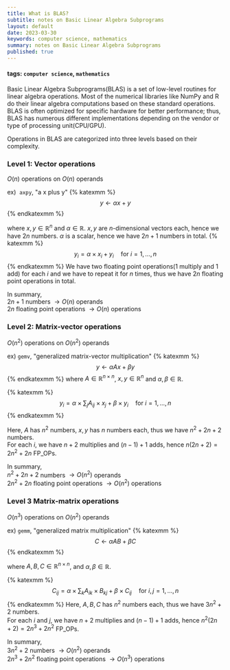 ```yaml
---
title: What is BLAS?
subtitle: notes on Basic Linear Algebra Subprograms
layout: default
date: 2023-03-30
keywords: computer science, mathematics
summary: notes on Basic Linear Algebra Subprograms
published: true
---
```


#### tags: `computer science`, `mathematics`


Basic Linear Algebra Subprograms(BLAS) is a set of low-level routines for linear algebra operations. Most of the numerical libraries like NumPy and R do their linear algebra computations based on these standard operations. BLAS is often optimized for specific hardware for better performance; thus, BLAS has numerous different implementations depending on the vendor or type of processing unit(CPU/GPU).

Operations in BLAS are categorized into three levels based on their complexity.

### Level 1: Vector operations
$O(n)$ operations on $O(n)$ operands

ex)  `axpy`, "a x plus y"
{% katexmm %}
$$
y \leftarrow \alpha x + y
$$
{% endkatexmm %}

where $x, y \in \mathbb{R}^n$ and $\alpha \in \mathbb{R}$.
$x, y$ are $n$-dimensional vectors each, hence we have $2n$ numbers. $\alpha$ is a scalar, hence we have $2n + 1$ numbers in total.
{% katexmm %}
$$
y_i = \alpha \times x_i + y_i \quad \text{for }i = 1, ..., n
$$
{% endkatexmm %}
We have two floating point operations($1$ multiply and $1$ add) for each $i$ and we have to repeat it for $n$ times, thus we have $2n$ floating point operations in total. 

In summary,  
$2n + 1$ numbers $\rightarrow O(n)$ operands  
$2n$ floating point operations $\rightarrow O(n)$ operations  

### Level 2: Matrix-vector operations
$O(n^2)$ operations on $O(n^2)$ operands

ex) `gemv`, "generalized matrix-vector multiplication"
{% katexmm %}
$$
y \leftarrow \alpha A x + \beta y
$$
{% endkatexmm %}
where $A \in \mathbb{R}^{n \times n}$, $x, y \in \mathbb{R}^n$ and $\alpha,\beta \in \mathbb{R}$.

{% katexmm %}
$$
y_i = \alpha \times \sum_{j} A_{ij}\times x_j + \beta \times y_i  \quad
\text{for }i = 1, ..., n
$$
{% endkatexmm %}

Here, $A$ has $n^2$ numbers, $x, y$ has $n$ numbers each, thus we have $n^2 + 2n + 2$ numbers.  
For each $i$, we have $n+2$ multiplies and $(n-1) + 1$ adds, hence $n(2n+2) = 2n^2 + 2n$ FP_OPs.

In summary,  
$n^2 + 2n + 2$ numbers $\rightarrow O(n^2)$ operands  
$2n^2 + 2n$ floating point operations $\rightarrow O(n^2)$ operations  

### Level 3 Matrix-matrix operations
$O(n^3)$ operations on $O(n^2)$ operands

ex) `gemm`, "generalized matrix multiplication"
{% katexmm %}
$$
C \leftarrow \alpha AB + \beta C
$$
{% endkatexmm %}

where $A,B,C \in \mathbb{R}^{n \times n}$, and $\alpha,\beta \in \mathbb{R}$.

{% katexmm %}
$$
C_{ij} = \alpha \times \sum_{k} A_{ik}\times B_{kj} + \beta \times C_{ij}  \quad
\text{for }i,j = 1, ..., n
$$
{% endkatexmm %}
Here, $A,B,C$ has $n^2$ numbers each, thus we have $3n^2+2$ numbers.  
For each $i$ and $j$, we have $n+2$ multiplies and $(n-1) + 1$ adds, hence $n^2(2n+2) = 2n^3+2n^2$ FP_OPs.

In summary,  
$3n^2 + 2$ numbers $\rightarrow O(n^2)$ operands  
$2n^3 + 2n^2$ floating point operations $\rightarrow O(n^3)$ operations